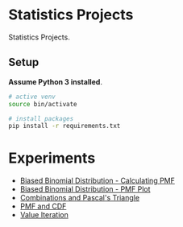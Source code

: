 # Statistics Projects
Statistics Projects.

## Setup
**Assume Python 3 installed**.

```sh
# active venv
source bin/activate

# install packages
pip install -r requirements.txt
```

# Experiments
* [Biased Binomial Distribution - Calculating PMF](biased-binomial-distribution-pmf)
* [Biased Binomial Distribution - PMF Plot](biased-binomial-distribution-pmf-plot)
* [Combinations and Pascal's Triangle](combinations-pascals-triangle)
* [PMF and CDF](pmf-and-cdf)
* [Value Iteration](value-iteration)
